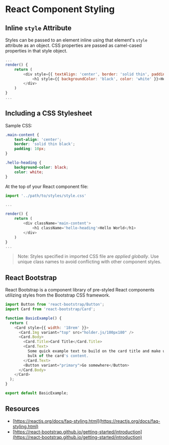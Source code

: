# React Component Styling

## Inline `style` Attribute

Styles can be passed to an element inline using that element's `style` attribute as an object. CSS properties are passed as camel-cased properties in that style object. 

```js
...
render() {
    return (
        <div style={{ textAlign: 'center', border: 'solid thin', padding: '10px'  }}>
            <h1 style={{ backgroundColor: 'black', color: 'white' }}>Hello World</h1>
        </div>
    )
}
...
```

## Including a CSS Stylesheet

Sample CSS:
```css
.main-content {
    text-align: 'center';
    border: 'solid thin black';
    padding: 10px;
}

.hello-heading {
    background-color: black;
    color: white;
}
```


At the top of your React component file:

```js
import '../path/to/styles/style.css'

...

render() {
    return (
        <div className='main-content'>
            <h1 className='hello-heading'>Hello World</h1>
        </div>
    )
}
...
```
> Note: Styles specified in imported CSS file are *applied globally*. Use unique class names to avoid conflicting with other component styles.

## React Bootstrap

React Bootstrap is a component library of pre-styled React components utilizing styles from the Bootstrap CSS framework. 

```js
import Button from 'react-bootstrap/Button';
import Card from 'react-bootstrap/Card';

function BasicExample() {
  return (
    <Card style={{ width: '18rem' }}>
      <Card.Img variant="top" src="holder.js/100px180" />
      <Card.Body>
        <Card.Title>Card Title</Card.Title>
        <Card.Text>
          Some quick example text to build on the card title and make up the
          bulk of the card's content.
        </Card.Text>
        <Button variant="primary">Go somewhere</Button>
      </Card.Body>
    </Card>
  );
}

export default BasicExample;
```

## Resources

* [https://reactjs.org/docs/faq-styling.html](https://reactjs.org/docs/faq-styling.html)
* [https://react-bootstrap.github.io/getting-started/introduction](https://react-bootstrap.github.io/getting-started/introduction)